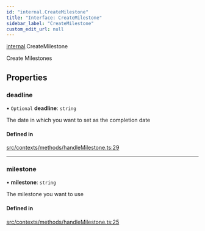 ```yaml
---
id: "internal.CreateMilestone"
title: "Interface: CreateMilestone"
sidebar_label: "CreateMilestone"
custom_edit_url: null
---
```


[internal](../modules/internal.md).CreateMilestone

Create Milestones

## Properties

### deadline

• `Optional` **deadline**: `string`

The date in which you want to set as the completion date

#### Defined in

[src/contexts/methods/handleMilestone.ts:29](https://github.com/Resnovas/smartcloud/blob/b9e22a9/src/contexts/methods/handleMilestone.ts#L29)

___

### milestone

• **milestone**: `string`

The milestone you want to use

#### Defined in

[src/contexts/methods/handleMilestone.ts:25](https://github.com/Resnovas/smartcloud/blob/b9e22a9/src/contexts/methods/handleMilestone.ts#L25)
